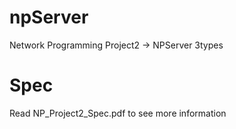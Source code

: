# npServer
Network Programming Project2 -> NPServer 3types

# Spec
Read NP_Project2_Spec.pdf to see more information
